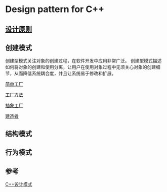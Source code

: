 # Design pattern for C++

## [设计原则](doc/01-设计原则.md)

## 创建模式
创建型模式关注对象的创建过程，在软件开发中应用非常广泛。
创建型模式描述如何将对象的创建和使用分离，让用户在使用对象过程中无须关心对象的创建细节，从而降低系统耦合度，并且让系统易于修改和扩展。

[简单工厂](doc/02-简单工厂.md)

[工厂方法](doc/03-工厂方法.md)

[抽象工厂](doc/04-抽象工厂.md)

[建造者](doc/05-建造者.md)

## 结构模式

## 行为模式

## 参考
[C++设计模式](https://blog.csdn.net/sinat_21107433/category_9418696.html)